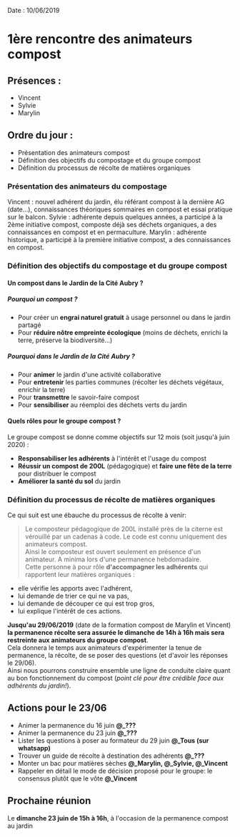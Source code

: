 Date : 10/06/2019
# 1ère rencontre des animateurs compost

## Présences :
- Vincent
- Sylvie
- Marylin

## Ordre du jour :
- Présentation des animateurs compost
- Définition des objectifs du compostage et du groupe compost
- Définition du processus de récolte de matières organiques

### Présentation des animateurs du compostage
Vincent : nouvel adhérent du jardin, élu référant compost à la dernière AG (date...), connaissances théoriques sommaires en compost et essai pratique sur le balcon.
Sylvie : adhérente depuis quelques années, a participé à la 2ème initiative compost, composte déjà ses déchets organiques, a des connaissances en compost et en permaculture.
Marylin : adhérente historique, a participé à la première initiative compost, a des connaissances en compost.

### Définition des objectifs du compostage et du groupe compost
#### Un **compost** dans le **Jardin de la Cité Aubry** ?
##### Pourquoi un compost ?
- Pour créer un **engrai naturel gratuit** à usage personnel ou dans le jardin partagé
- Pour **réduire nôtre empreinte écologique** (moins de déchets, enrichi la terre, préserve la biodiversité...)

##### Pourquoi dans le Jardin de la Cité Aubry ?
- Pour **animer** le jardin d'une activité collaborative
- Pour **entretenir** les parties communes (récolter les déchets végétaux, enrichir la terre)
- Pour **transmettre** le savoir-faire compost
- Pour **sensibiliser** au réemploi des déchets verts du jardin

#### Quels rôles pour le groupe compost ?
Le groupe compost se donne comme objectifs sur 12 mois (soit jusqu'à juin 2020) :
- **Responsabiliser les adhérents** à l'intérêt et l'usage du compost
- **Réussir un compost de 200L** (pédagogique) et **faire une fête de la terre** pour distribuer le compost
- **Améliorer la santé du sol** du jardin

### Définition du processus de récolte de matières organiques
Ce qui suit est une ébauche du processus de récolte à venir:
>Le composteur pédagogique de 200L installé près de la citerne est vérouillé par un cadenas à code.
Le code est connu uniquement des animateurs compost.
<br>Ainsi le composteur est ouvert seulement en présence d'un animateur. A minima lors d'une permanence hebdomadaire.
<br>Cette personne à pour rôle **d'accompagner les adhérents** qui rapportent leur matières organiques :
- elle vérifie les apports avec l'adhérent,
- lui demande de trier ce qui ne va pas,
- lui demande de découper ce qui est trop gros,
- lui explique l'intérêt de ces actions.

 **Jusqu'au 29/06/2019** (date de la formation compost de Marylin et Vincent) **la permanence récolte sera assurée le dimanche de 14h à 16h mais sera restreinte aux animateurs du groupe compost**.<br> Cela donnera le temps aux animateurs d'expérimenter la tenue de permanence, la récolte, de se poser des questions (et d'avoir les réponses le 29/06). <br>Ainsi nous pourrons construire ensemble une ligne de conduite claire quant au bon fonctionnement du compost (*point clé pour être crédible face aux adhérents du jardin!*).

## Actions pour le 23/06
 - Animer la permanence du 16 juin **@_???**
 - Animer la permanence du 23 juin **@_???**
 - Lister les questions à poser au formateur du 29 juin **@_Tous (sur whatsapp)**
 - Trouver un guide de récolte à destination des adhérents **@_???**
 - Monter un bac pour matières sèches **@_Marylin, @_Sylvie, @_Vincent**
 - Rappeler en détail le mode de décision proposé pour le groupe: le consensus plutôt que le vôte **@_Vincent**

## Prochaine réunion
Le **dimanche 23 juin de 15h à 16h**, à l'occasion de la permanence compost au jardin
